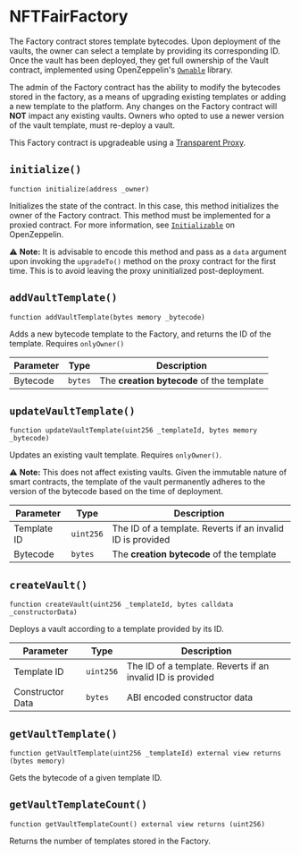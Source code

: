 # NFTFairFactory

The Factory contract stores template bytecodes. Upon deployment of the vaults, the owner can select a template by providing its corresponding ID. Once the vault has been deployed, they get full ownership of the Vault contract, implemented using OpenZeppelin's [`Ownable`](https://docs.openzeppelin.com/contracts/2.x/access-control#ownership-and-ownable) library.

The admin of the Factory contract has the ability to modify the bytecodes stored in the factory, as a means of upgrading existing templates or adding a new template to the platform. Any changes on the Factory contract will **NOT** impact any existing vaults. Owners who opted to use a newer version of the vault template, must re-deploy a vault.

This Factory contract is upgradeable using a [Transparent Proxy](https://blog.openzeppelin.com/the-transparent-proxy-pattern/).

## `initialize()`

```solidity
function initialize(address _owner)
```
Initializes the state of the contract. In this case, this method initializes the owner of the Factory contract. This method must be implemented for a proxied contract. For more information, see [`Initializable`](https://docs.openzeppelin.com/upgrades-plugins/1.x/writing-upgradeable#initializers) on OpenZeppelin.

:warning: **Note:** It is advisable to encode this method and pass as a `data` argument upon invoking the `upgradeTo()` method on the proxy contract for the first time. This is to avoid leaving the proxy uninitialized post-deployment.

## `addVaultTemplate()`

```solidity
function addVaultTemplate(bytes memory _bytecode)
```
Adds a new bytecode template to the Factory, and returns the ID of the template. Requires `onlyOwner()`

| Parameter | Type | Description |
| --- | --- | --- |
| Bytecode | `bytes` | The **creation bytecode** of the template |

## `updateVaultTemplate()`

```solidity
function updateVaultTemplate(uint256 _templateId, bytes memory _bytecode)
```

Updates an existing vault template. Requires `onlyOwner()`.

:warning:  **Note:** This does not affect existing vaults. Given the immutable nature of smart contracts, the template of the vault permanently adheres to the version of the bytecode based on the time of deployment.

| Parameter | Type | Description |
| --- | --- | --- |
| Template ID | `uint256` | The ID of a template. Reverts if an invalid ID is provided |
| Bytecode | `bytes` | The **creation bytecode** of the template |

## `createVault()`

```solidity
function createVault(uint256 _templateId, bytes calldata _constructorData)
```

Deploys a vault according to a template provided by its ID.

| Parameter | Type | Description |
| --- | --- | --- |
| Template ID | `uint256` | The ID of a template. Reverts if an invalid ID is provided |
| Constructor Data | `bytes` | ABI encoded constructor data |

## `getVaultTemplate()`

```solidity
function getVaultTemplate(uint256 _templateId) external view returns (bytes memory)
```

Gets the bytecode of a given template ID.

## `getVaultTemplateCount()`

```solidity
function getVaultTemplateCount() external view returns (uint256)
```

Returns the number of templates stored in the Factory.